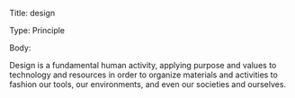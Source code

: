 Title:  design

Type:   Principle

Body: 

Design is a fundamental human activity, applying purpose and values to technology and resources in order to organize materials and activities to fashion our tools, our environments, and even our societies and ourselves. 
